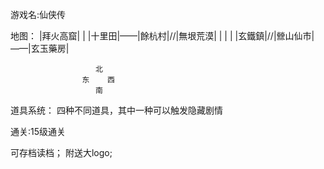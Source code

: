 游戏名:仙侠传

地图：
                                      |拜火高窟|
                                        |
                    |十里田|——|餘杭村|//|無垠荒漠|
                        |       |       |
                    |玄鐵鎮|//|檾山仙市|——|玄玉藥房|

                       北
                    东    西
                       南

道具系统： 四种不同道具，其中一种可以触发隐藏剧情

通关:15级通关

可存档读档；
附送大logo;